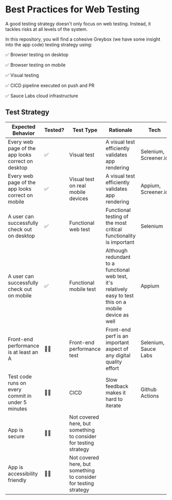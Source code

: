 # Best Practices for Web Testing

A good testing strategy doesn't only focus on web testing. Instead, it tackles risks at all levels of the system.

In this repository, you will find a cohesive Greybox (we have some insight into the app code) testing strategy using:

✅ Browser testing on desktop

✅ Browser testing on mobile

✅ Visual testing

✅ CICD pipeline executed on push and PR

✅ Sauce Labs cloud infrastructure

## Test Strategy

| Expected Behavior  | Tested? | Test Type  | Rationale  | Tech |
|---|---|---|---|---|
| Every web page of the app looks correct on desktop | ✅ | Visual test | A visual test efficiently validates app rendering | Selenium, Screener.io |
| Every web page of the app looks correct on mobile  | ✅ | Visual test on real mobile devices | A visual test efficiently validates app rendering | Appium, Screener.io |
| A user can successfully check out on desktop  | ✅ | Functional web test  | Functional testing of the most critical functionality is important | Selenium |
| A user can successfully check out on mobile  | ✅ | Functional mobile test  | Although redundant to a functional web test, it's relatively easy to test this on a mobile device as well  | Appium |
| Front-end performance is at least an A  | 🙅‍♂️ | Front-end performance test  | Front-end perf is an important aspect of any digital quality effort | Selenium, Sauce Labs |
| Test code runs on every commit in under 5 minutes  | 🙅‍♂️ | CICD  | Slow feedback makes it hard to iterate  | Github Actions |
| App is secure  | 🙅‍♂️ | Not covered here, but something to consider for testing strategy  |   |
| App is accessibility friendly  | 🙅‍♂️ | Not covered here, but something to consider for testing strategy |   |
